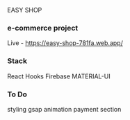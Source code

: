 EASY SHOP

### e-commerce project
Live - https://easy-shop-781fa.web.app/

### Stack

React
Hooks
Firebase
MATERIAL-UI

### To Do 
styling 
gsap animation
payment section
